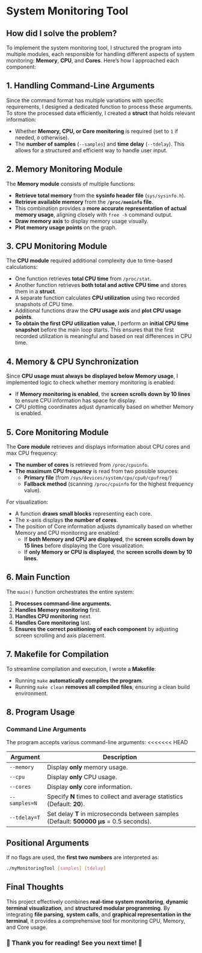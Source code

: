 # System Monitoring Tool

## How did I solve the problem?

To implement the system monitoring tool, I structured the program into multiple modules, each responsible for handling different aspects of system monitoring: **Memory**, **CPU**, and **Cores**. Here’s how I approached each component:

## 1. Handling Command-Line Arguments
Since the command format has multiple variations with specific requirements, I designed a dedicated function to process these arguments. To store the processed data efficiently, I created a **struct** that holds relevant information:
- Whether **Memory, CPU, or Core monitoring** is required (set to `1` if needed, `0` otherwise).
- The **number of samples** (`--samples`) and **time delay** (`--tdelay`).
This allows for a structured and efficient way to handle user input.

## 2. Memory Monitoring Module
The **Memory module** consists of multiple functions:
- **Retrieve total memory** from the **sysinfo header file** (`sys/sysinfo.h`).
- **Retrieve available memory** from the **`/proc/meminfo` file**.
- This combination provides a **more accurate representation of actual memory usage**, aligning closely with `free -h` command output.
- **Draw memory axis** to display memory usage visually.
- **Plot memory usage points** on the graph.

## 3. CPU Monitoring Module
The **CPU module** required additional complexity due to time-based calculations:
- One function retrieves **total CPU time** from `/proc/stat`.
- Another function retrieves **both total and active CPU time** and stores them in a **struct**.
- A separate function calculates **CPU utilization** using two recorded snapshots of CPU time.
- Additional functions draw the **CPU usage axis** and **plot CPU usage points**.
- **To obtain the first CPU utilization value**, I perform an **initial CPU time snapshot** before the main loop starts. This ensures that the first recorded utilization is meaningful and based on real differences in CPU time.

## 4. Memory & CPU Synchronization
Since **CPU usage must always be displayed below Memory usage**, I implemented logic to check whether memory monitoring is enabled:
- If **Memory monitoring is enabled**, the **screen scrolls down by 10 lines** to ensure CPU information has space for display.
- CPU plotting coordinates adjust dynamically based on whether Memory is enabled.

## 5. Core Monitoring Module
The **Core module** retrieves and displays information about CPU cores and max CPU frequency:
- **The number of cores** is retrieved from `/proc/cpuinfo`.
- **The maximum CPU frequency** is read from two possible sources:
  - **Primary file** (from `/sys/devices/system/cpu/cpu0/cpufreq/`)
  - **Fallback method** (scanning `/proc/cpuinfo` for the highest frequency value).

For visualization:
- A function **draws small blocks** representing each core.
- The x-axis displays **the number of cores**.
- The position of Core information adjusts dynamically based on whether Memory and CPU monitoring are enabled:
  - If **both Memory and CPU are displayed**, the **screen scrolls down by 15 lines** before displaying the Core visualization.
  - If **only Memory or CPU is displayed**, the **screen scrolls down by 10 lines**.

## 6. Main Function
The `main()` function orchestrates the entire system:
1. **Processes command-line arguments.**
2. **Handles Memory monitoring** first.
3. **Handles CPU monitoring** next.
4. **Handles Core monitoring** last.
5. **Ensures the correct positioning of each component** by adjusting screen scrolling and axis placement.

## 7. Makefile for Compilation
To streamline compilation and execution, I wrote a **Makefile**:
- Running `make` **automatically compiles the program**.
- Running `make clean` **removes all compiled files**, ensuring a clean build environment.

## 8. Program Usage
### **Command Line Arguments**
The program accepts various command-line arguments:
<<<<<<< HEAD

| Argument | Description |
|----------|-------------|
| `--memory` | Display **only** memory usage. |
| `--cpu` | Display **only** CPU usage. |
| `--cores` | Display **only** core information. |
| `--samples=N` | Specify **N** times to collect and average statistics (Default: **20**). |
| `--tdelay=T` | Set delay **T** in microseconds between samples (Default: **500000 µs** = 0.5 seconds). |

## **Positional Arguments**
If no flags are used, the **first two numbers** are interpreted as:
```bash
./myMonitoringTool [samples] [tdelay]
```

## Final Thoughts

This project effectively combines **real-time system monitoring**, **dynamic terminal visualization**, and **structured modular programming**. By integrating **file parsing**, **system calls**, and **graphical representation in the terminal**, it provides a comprehensive tool for monitoring CPU, Memory, and Core usage.

### 🎉 Thank you for reading! See you next time! 🚀